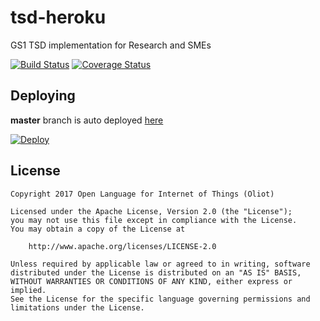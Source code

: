 # tsd-heroku
GS1 TSD implementation for Research and SMEs

[![Build Status](https://travis-ci.org/oliot-tsd/tsd-heroku.svg?branch=master)](https://travis-ci.org/oliot-tsd/tsd-heroku)
[![Coverage Status](https://coveralls.io/repos/github/oliot-tsd/tsd-heroku/badge.svg?branch=master)](https://coveralls.io/github/oliot-tsd/tsd-heroku?branch=master)

Deploying
-----------------
**master** branch is auto deployed [here](https://oliot-tsd.herokuapp.com)

[![Deploy](https://www.herokucdn.com/deploy/button.svg)](https://heroku.com/deploy)

License
-----------------
```text
Copyright 2017 Open Language for Internet of Things (Oliot)

Licensed under the Apache License, Version 2.0 (the "License");
you may not use this file except in compliance with the License.
You may obtain a copy of the License at

    http://www.apache.org/licenses/LICENSE-2.0

Unless required by applicable law or agreed to in writing, software
distributed under the License is distributed on an "AS IS" BASIS,
WITHOUT WARRANTIES OR CONDITIONS OF ANY KIND, either express or implied.
See the License for the specific language governing permissions and
limitations under the License.
```
